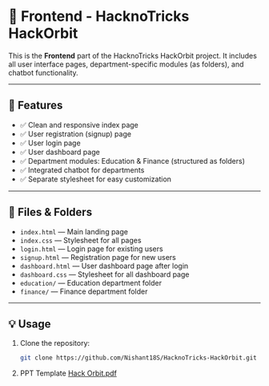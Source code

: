 # 🌟 Frontend - HacknoTricks HackOrbit

This is the **Frontend** part of the HacknoTricks HackOrbit project. It includes all user interface pages, department-specific modules (as folders), and chatbot functionality.

---

## 🚀 Features

- ✅ Clean and responsive index page
- ✅ User registration (signup) page
- ✅ User login page
- ✅ User dashboard page
- ✅ Department modules: Education & Finance (structured as folders)
- ✅ Integrated chatbot for departments
- ✅ Separate stylesheet for easy customization

---

## 📄 Files & Folders

- `index.html` — Main landing page
- `index.css` — Stylesheet for all pages
- `login.html` — Login page for existing users
- `signup.html` — Registration page for new users
- `dashboard.html` — User dashboard page after login
- `dashboard.css` — Stylesheet for all dashboard page
- `education/` — Education department folder 
- `finance/` — Finance department folder

---

## 💡 Usage

1. Clone the repository:
   ```bash
   git clone https://github.com/Nishant18S/HacknoTricks-HackOrbit.git

2. PPT Template
   [Hack Orbit.pdf](https://github.com/user-attachments/files/21118080/Hack.Orbit_11zon.pdf)
